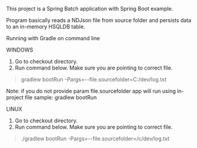 
This project is a Spring Batch application with Spring Boot example.

Program basically reads a NDJson file from source folder and persists data to an in-memory HSQLDB table.


Running with Gradle on command line

WINDOWS

1) Go to checkout directory.
2) Run command below. Make sure you are pointing to correct file.

> gradlew bootRun -Pargs=--file.sourcefolder=C:/dev/log.txt

Note: if you do not provide param file.sourcefolder app will run using in-project file sample:
gradlew bootRun 

LINUX

1) Go to checkout directory.
2) Run command below. Make sure you are pointing to correct file.

> ./gradlew bootRun -Pargs=--file.sourcefolder=/c/dev/log.txt



